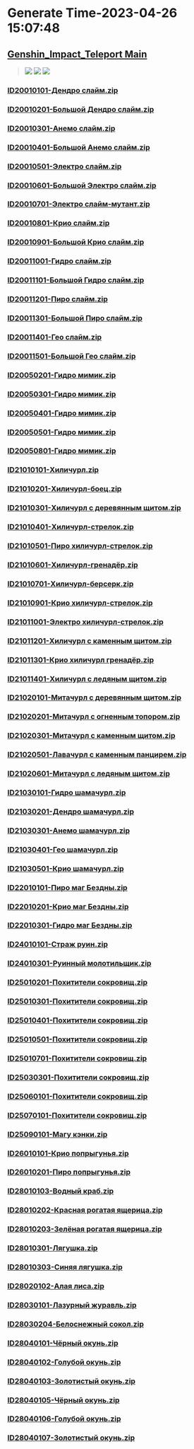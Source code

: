 # Generate Time-2023-04-26 15:07:48

## [Genshin_Impact_Teleport Main](https://github.com/Sam5440/Genshin_Impact_Teleport)

>![](https://komarev.com/ghpvc/?username=done439)
>![](https://komarev.com/ghpvc/?username=done438)
>![](https://komarev.com/ghpvc/?username=done437)

### [ID20010101-Дендро слайм.zip](https://raw.githubusercontent.com/Sam5440/Genshin_Impact_Teleport/download/AutoGeneratePoint/Points%28Raw%29%5Bcn-en-ru%5D/ru-ru/Monster_And_Animal/ID4-%D0%90%D1%80%D1%85%D0%B8%D0%BF%D0%B5%D0%BB%D0%B0%D0%B3%20%D0%97%D0%BE%D0%BB%D0%BE%D1%82%D0%BE%D0%B3%D0%BE%20%D0%AF%D0%B1%D0%BB%D0%BE%D0%BA%D0%B0%20%281.6%29/ID20010101-%D0%94%D0%B5%D0%BD%D0%B4%D1%80%D0%BE%20%D1%81%D0%BB%D0%B0%D0%B9%D0%BC.zip)

### [ID20010201-Большой Дендро слайм.zip](https://raw.githubusercontent.com/Sam5440/Genshin_Impact_Teleport/download/AutoGeneratePoint/Points%28Raw%29%5Bcn-en-ru%5D/ru-ru/Monster_And_Animal/ID4-%D0%90%D1%80%D1%85%D0%B8%D0%BF%D0%B5%D0%BB%D0%B0%D0%B3%20%D0%97%D0%BE%D0%BB%D0%BE%D1%82%D0%BE%D0%B3%D0%BE%20%D0%AF%D0%B1%D0%BB%D0%BE%D0%BA%D0%B0%20%281.6%29/ID20010201-%D0%91%D0%BE%D0%BB%D1%8C%D1%88%D0%BE%D0%B9%20%D0%94%D0%B5%D0%BD%D0%B4%D1%80%D0%BE%20%D1%81%D0%BB%D0%B0%D0%B9%D0%BC.zip)

### [ID20010301-Анемо слайм.zip](https://raw.githubusercontent.com/Sam5440/Genshin_Impact_Teleport/download/AutoGeneratePoint/Points%28Raw%29%5Bcn-en-ru%5D/ru-ru/Monster_And_Animal/ID4-%D0%90%D1%80%D1%85%D0%B8%D0%BF%D0%B5%D0%BB%D0%B0%D0%B3%20%D0%97%D0%BE%D0%BB%D0%BE%D1%82%D0%BE%D0%B3%D0%BE%20%D0%AF%D0%B1%D0%BB%D0%BE%D0%BA%D0%B0%20%281.6%29/ID20010301-%D0%90%D0%BD%D0%B5%D0%BC%D0%BE%20%D1%81%D0%BB%D0%B0%D0%B9%D0%BC.zip)

### [ID20010401-Большой Анемо слайм.zip](https://raw.githubusercontent.com/Sam5440/Genshin_Impact_Teleport/download/AutoGeneratePoint/Points%28Raw%29%5Bcn-en-ru%5D/ru-ru/Monster_And_Animal/ID4-%D0%90%D1%80%D1%85%D0%B8%D0%BF%D0%B5%D0%BB%D0%B0%D0%B3%20%D0%97%D0%BE%D0%BB%D0%BE%D1%82%D0%BE%D0%B3%D0%BE%20%D0%AF%D0%B1%D0%BB%D0%BE%D0%BA%D0%B0%20%281.6%29/ID20010401-%D0%91%D0%BE%D0%BB%D1%8C%D1%88%D0%BE%D0%B9%20%D0%90%D0%BD%D0%B5%D0%BC%D0%BE%20%D1%81%D0%BB%D0%B0%D0%B9%D0%BC.zip)

### [ID20010501-Электро слайм.zip](https://raw.githubusercontent.com/Sam5440/Genshin_Impact_Teleport/download/AutoGeneratePoint/Points%28Raw%29%5Bcn-en-ru%5D/ru-ru/Monster_And_Animal/ID4-%D0%90%D1%80%D1%85%D0%B8%D0%BF%D0%B5%D0%BB%D0%B0%D0%B3%20%D0%97%D0%BE%D0%BB%D0%BE%D1%82%D0%BE%D0%B3%D0%BE%20%D0%AF%D0%B1%D0%BB%D0%BE%D0%BA%D0%B0%20%281.6%29/ID20010501-%D0%AD%D0%BB%D0%B5%D0%BA%D1%82%D1%80%D0%BE%20%D1%81%D0%BB%D0%B0%D0%B9%D0%BC.zip)

### [ID20010601-Большой Электро слайм.zip](https://raw.githubusercontent.com/Sam5440/Genshin_Impact_Teleport/download/AutoGeneratePoint/Points%28Raw%29%5Bcn-en-ru%5D/ru-ru/Monster_And_Animal/ID4-%D0%90%D1%80%D1%85%D0%B8%D0%BF%D0%B5%D0%BB%D0%B0%D0%B3%20%D0%97%D0%BE%D0%BB%D0%BE%D1%82%D0%BE%D0%B3%D0%BE%20%D0%AF%D0%B1%D0%BB%D0%BE%D0%BA%D0%B0%20%281.6%29/ID20010601-%D0%91%D0%BE%D0%BB%D1%8C%D1%88%D0%BE%D0%B9%20%D0%AD%D0%BB%D0%B5%D0%BA%D1%82%D1%80%D0%BE%20%D1%81%D0%BB%D0%B0%D0%B9%D0%BC.zip)

### [ID20010701-Электро слайм-мутант.zip](https://raw.githubusercontent.com/Sam5440/Genshin_Impact_Teleport/download/AutoGeneratePoint/Points%28Raw%29%5Bcn-en-ru%5D/ru-ru/Monster_And_Animal/ID4-%D0%90%D1%80%D1%85%D0%B8%D0%BF%D0%B5%D0%BB%D0%B0%D0%B3%20%D0%97%D0%BE%D0%BB%D0%BE%D1%82%D0%BE%D0%B3%D0%BE%20%D0%AF%D0%B1%D0%BB%D0%BE%D0%BA%D0%B0%20%281.6%29/ID20010701-%D0%AD%D0%BB%D0%B5%D0%BA%D1%82%D1%80%D0%BE%20%D1%81%D0%BB%D0%B0%D0%B9%D0%BC-%D0%BC%D1%83%D1%82%D0%B0%D0%BD%D1%82.zip)

### [ID20010801-Крио слайм.zip](https://raw.githubusercontent.com/Sam5440/Genshin_Impact_Teleport/download/AutoGeneratePoint/Points%28Raw%29%5Bcn-en-ru%5D/ru-ru/Monster_And_Animal/ID4-%D0%90%D1%80%D1%85%D0%B8%D0%BF%D0%B5%D0%BB%D0%B0%D0%B3%20%D0%97%D0%BE%D0%BB%D0%BE%D1%82%D0%BE%D0%B3%D0%BE%20%D0%AF%D0%B1%D0%BB%D0%BE%D0%BA%D0%B0%20%281.6%29/ID20010801-%D0%9A%D1%80%D0%B8%D0%BE%20%D1%81%D0%BB%D0%B0%D0%B9%D0%BC.zip)

### [ID20010901-Большой Крио слайм.zip](https://raw.githubusercontent.com/Sam5440/Genshin_Impact_Teleport/download/AutoGeneratePoint/Points%28Raw%29%5Bcn-en-ru%5D/ru-ru/Monster_And_Animal/ID4-%D0%90%D1%80%D1%85%D0%B8%D0%BF%D0%B5%D0%BB%D0%B0%D0%B3%20%D0%97%D0%BE%D0%BB%D0%BE%D1%82%D0%BE%D0%B3%D0%BE%20%D0%AF%D0%B1%D0%BB%D0%BE%D0%BA%D0%B0%20%281.6%29/ID20010901-%D0%91%D0%BE%D0%BB%D1%8C%D1%88%D0%BE%D0%B9%20%D0%9A%D1%80%D0%B8%D0%BE%20%D1%81%D0%BB%D0%B0%D0%B9%D0%BC.zip)

### [ID20011001-Гидро слайм.zip](https://raw.githubusercontent.com/Sam5440/Genshin_Impact_Teleport/download/AutoGeneratePoint/Points%28Raw%29%5Bcn-en-ru%5D/ru-ru/Monster_And_Animal/ID4-%D0%90%D1%80%D1%85%D0%B8%D0%BF%D0%B5%D0%BB%D0%B0%D0%B3%20%D0%97%D0%BE%D0%BB%D0%BE%D1%82%D0%BE%D0%B3%D0%BE%20%D0%AF%D0%B1%D0%BB%D0%BE%D0%BA%D0%B0%20%281.6%29/ID20011001-%D0%93%D0%B8%D0%B4%D1%80%D0%BE%20%D1%81%D0%BB%D0%B0%D0%B9%D0%BC.zip)

### [ID20011101-Большой Гидро слайм.zip](https://raw.githubusercontent.com/Sam5440/Genshin_Impact_Teleport/download/AutoGeneratePoint/Points%28Raw%29%5Bcn-en-ru%5D/ru-ru/Monster_And_Animal/ID4-%D0%90%D1%80%D1%85%D0%B8%D0%BF%D0%B5%D0%BB%D0%B0%D0%B3%20%D0%97%D0%BE%D0%BB%D0%BE%D1%82%D0%BE%D0%B3%D0%BE%20%D0%AF%D0%B1%D0%BB%D0%BE%D0%BA%D0%B0%20%281.6%29/ID20011101-%D0%91%D0%BE%D0%BB%D1%8C%D1%88%D0%BE%D0%B9%20%D0%93%D0%B8%D0%B4%D1%80%D0%BE%20%D1%81%D0%BB%D0%B0%D0%B9%D0%BC.zip)

### [ID20011201-Пиро слайм.zip](https://raw.githubusercontent.com/Sam5440/Genshin_Impact_Teleport/download/AutoGeneratePoint/Points%28Raw%29%5Bcn-en-ru%5D/ru-ru/Monster_And_Animal/ID4-%D0%90%D1%80%D1%85%D0%B8%D0%BF%D0%B5%D0%BB%D0%B0%D0%B3%20%D0%97%D0%BE%D0%BB%D0%BE%D1%82%D0%BE%D0%B3%D0%BE%20%D0%AF%D0%B1%D0%BB%D0%BE%D0%BA%D0%B0%20%281.6%29/ID20011201-%D0%9F%D0%B8%D1%80%D0%BE%20%D1%81%D0%BB%D0%B0%D0%B9%D0%BC.zip)

### [ID20011301-Большой Пиро слайм.zip](https://raw.githubusercontent.com/Sam5440/Genshin_Impact_Teleport/download/AutoGeneratePoint/Points%28Raw%29%5Bcn-en-ru%5D/ru-ru/Monster_And_Animal/ID4-%D0%90%D1%80%D1%85%D0%B8%D0%BF%D0%B5%D0%BB%D0%B0%D0%B3%20%D0%97%D0%BE%D0%BB%D0%BE%D1%82%D0%BE%D0%B3%D0%BE%20%D0%AF%D0%B1%D0%BB%D0%BE%D0%BA%D0%B0%20%281.6%29/ID20011301-%D0%91%D0%BE%D0%BB%D1%8C%D1%88%D0%BE%D0%B9%20%D0%9F%D0%B8%D1%80%D0%BE%20%D1%81%D0%BB%D0%B0%D0%B9%D0%BC.zip)

### [ID20011401-Гео слайм.zip](https://raw.githubusercontent.com/Sam5440/Genshin_Impact_Teleport/download/AutoGeneratePoint/Points%28Raw%29%5Bcn-en-ru%5D/ru-ru/Monster_And_Animal/ID4-%D0%90%D1%80%D1%85%D0%B8%D0%BF%D0%B5%D0%BB%D0%B0%D0%B3%20%D0%97%D0%BE%D0%BB%D0%BE%D1%82%D0%BE%D0%B3%D0%BE%20%D0%AF%D0%B1%D0%BB%D0%BE%D0%BA%D0%B0%20%281.6%29/ID20011401-%D0%93%D0%B5%D0%BE%20%D1%81%D0%BB%D0%B0%D0%B9%D0%BC.zip)

### [ID20011501-Большой Гео слайм.zip](https://raw.githubusercontent.com/Sam5440/Genshin_Impact_Teleport/download/AutoGeneratePoint/Points%28Raw%29%5Bcn-en-ru%5D/ru-ru/Monster_And_Animal/ID4-%D0%90%D1%80%D1%85%D0%B8%D0%BF%D0%B5%D0%BB%D0%B0%D0%B3%20%D0%97%D0%BE%D0%BB%D0%BE%D1%82%D0%BE%D0%B3%D0%BE%20%D0%AF%D0%B1%D0%BB%D0%BE%D0%BA%D0%B0%20%281.6%29/ID20011501-%D0%91%D0%BE%D0%BB%D1%8C%D1%88%D0%BE%D0%B9%20%D0%93%D0%B5%D0%BE%20%D1%81%D0%BB%D0%B0%D0%B9%D0%BC.zip)

### [ID20050201-Гидро мимик.zip](https://raw.githubusercontent.com/Sam5440/Genshin_Impact_Teleport/download/AutoGeneratePoint/Points%28Raw%29%5Bcn-en-ru%5D/ru-ru/Monster_And_Animal/ID4-%D0%90%D1%80%D1%85%D0%B8%D0%BF%D0%B5%D0%BB%D0%B0%D0%B3%20%D0%97%D0%BE%D0%BB%D0%BE%D1%82%D0%BE%D0%B3%D0%BE%20%D0%AF%D0%B1%D0%BB%D0%BE%D0%BA%D0%B0%20%281.6%29/ID20050201-%D0%93%D0%B8%D0%B4%D1%80%D0%BE%20%D0%BC%D0%B8%D0%BC%D0%B8%D0%BA.zip)

### [ID20050301-Гидро мимик.zip](https://raw.githubusercontent.com/Sam5440/Genshin_Impact_Teleport/download/AutoGeneratePoint/Points%28Raw%29%5Bcn-en-ru%5D/ru-ru/Monster_And_Animal/ID4-%D0%90%D1%80%D1%85%D0%B8%D0%BF%D0%B5%D0%BB%D0%B0%D0%B3%20%D0%97%D0%BE%D0%BB%D0%BE%D1%82%D0%BE%D0%B3%D0%BE%20%D0%AF%D0%B1%D0%BB%D0%BE%D0%BA%D0%B0%20%281.6%29/ID20050301-%D0%93%D0%B8%D0%B4%D1%80%D0%BE%20%D0%BC%D0%B8%D0%BC%D0%B8%D0%BA.zip)

### [ID20050401-Гидро мимик.zip](https://raw.githubusercontent.com/Sam5440/Genshin_Impact_Teleport/download/AutoGeneratePoint/Points%28Raw%29%5Bcn-en-ru%5D/ru-ru/Monster_And_Animal/ID4-%D0%90%D1%80%D1%85%D0%B8%D0%BF%D0%B5%D0%BB%D0%B0%D0%B3%20%D0%97%D0%BE%D0%BB%D0%BE%D1%82%D0%BE%D0%B3%D0%BE%20%D0%AF%D0%B1%D0%BB%D0%BE%D0%BA%D0%B0%20%281.6%29/ID20050401-%D0%93%D0%B8%D0%B4%D1%80%D0%BE%20%D0%BC%D0%B8%D0%BC%D0%B8%D0%BA.zip)

### [ID20050501-Гидро мимик.zip](https://raw.githubusercontent.com/Sam5440/Genshin_Impact_Teleport/download/AutoGeneratePoint/Points%28Raw%29%5Bcn-en-ru%5D/ru-ru/Monster_And_Animal/ID4-%D0%90%D1%80%D1%85%D0%B8%D0%BF%D0%B5%D0%BB%D0%B0%D0%B3%20%D0%97%D0%BE%D0%BB%D0%BE%D1%82%D0%BE%D0%B3%D0%BE%20%D0%AF%D0%B1%D0%BB%D0%BE%D0%BA%D0%B0%20%281.6%29/ID20050501-%D0%93%D0%B8%D0%B4%D1%80%D0%BE%20%D0%BC%D0%B8%D0%BC%D0%B8%D0%BA.zip)

### [ID20050801-Гидро мимик.zip](https://raw.githubusercontent.com/Sam5440/Genshin_Impact_Teleport/download/AutoGeneratePoint/Points%28Raw%29%5Bcn-en-ru%5D/ru-ru/Monster_And_Animal/ID4-%D0%90%D1%80%D1%85%D0%B8%D0%BF%D0%B5%D0%BB%D0%B0%D0%B3%20%D0%97%D0%BE%D0%BB%D0%BE%D1%82%D0%BE%D0%B3%D0%BE%20%D0%AF%D0%B1%D0%BB%D0%BE%D0%BA%D0%B0%20%281.6%29/ID20050801-%D0%93%D0%B8%D0%B4%D1%80%D0%BE%20%D0%BC%D0%B8%D0%BC%D0%B8%D0%BA.zip)

### [ID21010101-Хиличурл.zip](https://raw.githubusercontent.com/Sam5440/Genshin_Impact_Teleport/download/AutoGeneratePoint/Points%28Raw%29%5Bcn-en-ru%5D/ru-ru/Monster_And_Animal/ID4-%D0%90%D1%80%D1%85%D0%B8%D0%BF%D0%B5%D0%BB%D0%B0%D0%B3%20%D0%97%D0%BE%D0%BB%D0%BE%D1%82%D0%BE%D0%B3%D0%BE%20%D0%AF%D0%B1%D0%BB%D0%BE%D0%BA%D0%B0%20%281.6%29/ID21010101-%D0%A5%D0%B8%D0%BB%D0%B8%D1%87%D1%83%D1%80%D0%BB.zip)

### [ID21010201-Хиличурл-боец.zip](https://raw.githubusercontent.com/Sam5440/Genshin_Impact_Teleport/download/AutoGeneratePoint/Points%28Raw%29%5Bcn-en-ru%5D/ru-ru/Monster_And_Animal/ID4-%D0%90%D1%80%D1%85%D0%B8%D0%BF%D0%B5%D0%BB%D0%B0%D0%B3%20%D0%97%D0%BE%D0%BB%D0%BE%D1%82%D0%BE%D0%B3%D0%BE%20%D0%AF%D0%B1%D0%BB%D0%BE%D0%BA%D0%B0%20%281.6%29/ID21010201-%D0%A5%D0%B8%D0%BB%D0%B8%D1%87%D1%83%D1%80%D0%BB-%D0%B1%D0%BE%D0%B5%D1%86.zip)

### [ID21010301-Хиличурл с деревянным щитом.zip](https://raw.githubusercontent.com/Sam5440/Genshin_Impact_Teleport/download/AutoGeneratePoint/Points%28Raw%29%5Bcn-en-ru%5D/ru-ru/Monster_And_Animal/ID4-%D0%90%D1%80%D1%85%D0%B8%D0%BF%D0%B5%D0%BB%D0%B0%D0%B3%20%D0%97%D0%BE%D0%BB%D0%BE%D1%82%D0%BE%D0%B3%D0%BE%20%D0%AF%D0%B1%D0%BB%D0%BE%D0%BA%D0%B0%20%281.6%29/ID21010301-%D0%A5%D0%B8%D0%BB%D0%B8%D1%87%D1%83%D1%80%D0%BB%20%D1%81%20%D0%B4%D0%B5%D1%80%D0%B5%D0%B2%D1%8F%D0%BD%D0%BD%D1%8B%D0%BC%20%D1%89%D0%B8%D1%82%D0%BE%D0%BC.zip)

### [ID21010401-Хиличурл-стрелок.zip](https://raw.githubusercontent.com/Sam5440/Genshin_Impact_Teleport/download/AutoGeneratePoint/Points%28Raw%29%5Bcn-en-ru%5D/ru-ru/Monster_And_Animal/ID4-%D0%90%D1%80%D1%85%D0%B8%D0%BF%D0%B5%D0%BB%D0%B0%D0%B3%20%D0%97%D0%BE%D0%BB%D0%BE%D1%82%D0%BE%D0%B3%D0%BE%20%D0%AF%D0%B1%D0%BB%D0%BE%D0%BA%D0%B0%20%281.6%29/ID21010401-%D0%A5%D0%B8%D0%BB%D0%B8%D1%87%D1%83%D1%80%D0%BB-%D1%81%D1%82%D1%80%D0%B5%D0%BB%D0%BE%D0%BA.zip)

### [ID21010501-Пиро хиличурл-стрелок.zip](https://raw.githubusercontent.com/Sam5440/Genshin_Impact_Teleport/download/AutoGeneratePoint/Points%28Raw%29%5Bcn-en-ru%5D/ru-ru/Monster_And_Animal/ID4-%D0%90%D1%80%D1%85%D0%B8%D0%BF%D0%B5%D0%BB%D0%B0%D0%B3%20%D0%97%D0%BE%D0%BB%D0%BE%D1%82%D0%BE%D0%B3%D0%BE%20%D0%AF%D0%B1%D0%BB%D0%BE%D0%BA%D0%B0%20%281.6%29/ID21010501-%D0%9F%D0%B8%D1%80%D0%BE%20%D1%85%D0%B8%D0%BB%D0%B8%D1%87%D1%83%D1%80%D0%BB-%D1%81%D1%82%D1%80%D0%B5%D0%BB%D0%BE%D0%BA.zip)

### [ID21010601-Хиличурл-гренадёр.zip](https://raw.githubusercontent.com/Sam5440/Genshin_Impact_Teleport/download/AutoGeneratePoint/Points%28Raw%29%5Bcn-en-ru%5D/ru-ru/Monster_And_Animal/ID4-%D0%90%D1%80%D1%85%D0%B8%D0%BF%D0%B5%D0%BB%D0%B0%D0%B3%20%D0%97%D0%BE%D0%BB%D0%BE%D1%82%D0%BE%D0%B3%D0%BE%20%D0%AF%D0%B1%D0%BB%D0%BE%D0%BA%D0%B0%20%281.6%29/ID21010601-%D0%A5%D0%B8%D0%BB%D0%B8%D1%87%D1%83%D1%80%D0%BB-%D0%B3%D1%80%D0%B5%D0%BD%D0%B0%D0%B4%D1%91%D1%80.zip)

### [ID21010701-Хиличурл-берсерк.zip](https://raw.githubusercontent.com/Sam5440/Genshin_Impact_Teleport/download/AutoGeneratePoint/Points%28Raw%29%5Bcn-en-ru%5D/ru-ru/Monster_And_Animal/ID4-%D0%90%D1%80%D1%85%D0%B8%D0%BF%D0%B5%D0%BB%D0%B0%D0%B3%20%D0%97%D0%BE%D0%BB%D0%BE%D1%82%D0%BE%D0%B3%D0%BE%20%D0%AF%D0%B1%D0%BB%D0%BE%D0%BA%D0%B0%20%281.6%29/ID21010701-%D0%A5%D0%B8%D0%BB%D0%B8%D1%87%D1%83%D1%80%D0%BB-%D0%B1%D0%B5%D1%80%D1%81%D0%B5%D1%80%D0%BA.zip)

### [ID21010901-Крио хиличурл-стрелок.zip](https://raw.githubusercontent.com/Sam5440/Genshin_Impact_Teleport/download/AutoGeneratePoint/Points%28Raw%29%5Bcn-en-ru%5D/ru-ru/Monster_And_Animal/ID4-%D0%90%D1%80%D1%85%D0%B8%D0%BF%D0%B5%D0%BB%D0%B0%D0%B3%20%D0%97%D0%BE%D0%BB%D0%BE%D1%82%D0%BE%D0%B3%D0%BE%20%D0%AF%D0%B1%D0%BB%D0%BE%D0%BA%D0%B0%20%281.6%29/ID21010901-%D0%9A%D1%80%D0%B8%D0%BE%20%D1%85%D0%B8%D0%BB%D0%B8%D1%87%D1%83%D1%80%D0%BB-%D1%81%D1%82%D1%80%D0%B5%D0%BB%D0%BE%D0%BA.zip)

### [ID21011001-Электро хиличурл-стрелок.zip](https://raw.githubusercontent.com/Sam5440/Genshin_Impact_Teleport/download/AutoGeneratePoint/Points%28Raw%29%5Bcn-en-ru%5D/ru-ru/Monster_And_Animal/ID4-%D0%90%D1%80%D1%85%D0%B8%D0%BF%D0%B5%D0%BB%D0%B0%D0%B3%20%D0%97%D0%BE%D0%BB%D0%BE%D1%82%D0%BE%D0%B3%D0%BE%20%D0%AF%D0%B1%D0%BB%D0%BE%D0%BA%D0%B0%20%281.6%29/ID21011001-%D0%AD%D0%BB%D0%B5%D0%BA%D1%82%D1%80%D0%BE%20%D1%85%D0%B8%D0%BB%D0%B8%D1%87%D1%83%D1%80%D0%BB-%D1%81%D1%82%D1%80%D0%B5%D0%BB%D0%BE%D0%BA.zip)

### [ID21011201-Хиличурл с каменным щитом.zip](https://raw.githubusercontent.com/Sam5440/Genshin_Impact_Teleport/download/AutoGeneratePoint/Points%28Raw%29%5Bcn-en-ru%5D/ru-ru/Monster_And_Animal/ID4-%D0%90%D1%80%D1%85%D0%B8%D0%BF%D0%B5%D0%BB%D0%B0%D0%B3%20%D0%97%D0%BE%D0%BB%D0%BE%D1%82%D0%BE%D0%B3%D0%BE%20%D0%AF%D0%B1%D0%BB%D0%BE%D0%BA%D0%B0%20%281.6%29/ID21011201-%D0%A5%D0%B8%D0%BB%D0%B8%D1%87%D1%83%D1%80%D0%BB%20%D1%81%20%D0%BA%D0%B0%D0%BC%D0%B5%D0%BD%D0%BD%D1%8B%D0%BC%20%D1%89%D0%B8%D1%82%D0%BE%D0%BC.zip)

### [ID21011301-Крио хиличурл гренадёр.zip](https://raw.githubusercontent.com/Sam5440/Genshin_Impact_Teleport/download/AutoGeneratePoint/Points%28Raw%29%5Bcn-en-ru%5D/ru-ru/Monster_And_Animal/ID4-%D0%90%D1%80%D1%85%D0%B8%D0%BF%D0%B5%D0%BB%D0%B0%D0%B3%20%D0%97%D0%BE%D0%BB%D0%BE%D1%82%D0%BE%D0%B3%D0%BE%20%D0%AF%D0%B1%D0%BB%D0%BE%D0%BA%D0%B0%20%281.6%29/ID21011301-%D0%9A%D1%80%D0%B8%D0%BE%20%D1%85%D0%B8%D0%BB%D0%B8%D1%87%D1%83%D1%80%D0%BB%20%D0%B3%D1%80%D0%B5%D0%BD%D0%B0%D0%B4%D1%91%D1%80.zip)

### [ID21011401-Хиличурл с ледяным щитом.zip](https://raw.githubusercontent.com/Sam5440/Genshin_Impact_Teleport/download/AutoGeneratePoint/Points%28Raw%29%5Bcn-en-ru%5D/ru-ru/Monster_And_Animal/ID4-%D0%90%D1%80%D1%85%D0%B8%D0%BF%D0%B5%D0%BB%D0%B0%D0%B3%20%D0%97%D0%BE%D0%BB%D0%BE%D1%82%D0%BE%D0%B3%D0%BE%20%D0%AF%D0%B1%D0%BB%D0%BE%D0%BA%D0%B0%20%281.6%29/ID21011401-%D0%A5%D0%B8%D0%BB%D0%B8%D1%87%D1%83%D1%80%D0%BB%20%D1%81%20%D0%BB%D0%B5%D0%B4%D1%8F%D0%BD%D1%8B%D0%BC%20%D1%89%D0%B8%D1%82%D0%BE%D0%BC.zip)

### [ID21020101-Митачурл с деревянным щитом.zip](https://raw.githubusercontent.com/Sam5440/Genshin_Impact_Teleport/download/AutoGeneratePoint/Points%28Raw%29%5Bcn-en-ru%5D/ru-ru/Monster_And_Animal/ID4-%D0%90%D1%80%D1%85%D0%B8%D0%BF%D0%B5%D0%BB%D0%B0%D0%B3%20%D0%97%D0%BE%D0%BB%D0%BE%D1%82%D0%BE%D0%B3%D0%BE%20%D0%AF%D0%B1%D0%BB%D0%BE%D0%BA%D0%B0%20%281.6%29/ID21020101-%D0%9C%D0%B8%D1%82%D0%B0%D1%87%D1%83%D1%80%D0%BB%20%D1%81%20%D0%B4%D0%B5%D1%80%D0%B5%D0%B2%D1%8F%D0%BD%D0%BD%D1%8B%D0%BC%20%D1%89%D0%B8%D1%82%D0%BE%D0%BC.zip)

### [ID21020201-Митачурл с огненным топором.zip](https://raw.githubusercontent.com/Sam5440/Genshin_Impact_Teleport/download/AutoGeneratePoint/Points%28Raw%29%5Bcn-en-ru%5D/ru-ru/Monster_And_Animal/ID4-%D0%90%D1%80%D1%85%D0%B8%D0%BF%D0%B5%D0%BB%D0%B0%D0%B3%20%D0%97%D0%BE%D0%BB%D0%BE%D1%82%D0%BE%D0%B3%D0%BE%20%D0%AF%D0%B1%D0%BB%D0%BE%D0%BA%D0%B0%20%281.6%29/ID21020201-%D0%9C%D0%B8%D1%82%D0%B0%D1%87%D1%83%D1%80%D0%BB%20%D1%81%20%D0%BE%D0%B3%D0%BD%D0%B5%D0%BD%D0%BD%D1%8B%D0%BC%20%D1%82%D0%BE%D0%BF%D0%BE%D1%80%D0%BE%D0%BC.zip)

### [ID21020301-Митачурл с каменным щитом.zip](https://raw.githubusercontent.com/Sam5440/Genshin_Impact_Teleport/download/AutoGeneratePoint/Points%28Raw%29%5Bcn-en-ru%5D/ru-ru/Monster_And_Animal/ID4-%D0%90%D1%80%D1%85%D0%B8%D0%BF%D0%B5%D0%BB%D0%B0%D0%B3%20%D0%97%D0%BE%D0%BB%D0%BE%D1%82%D0%BE%D0%B3%D0%BE%20%D0%AF%D0%B1%D0%BB%D0%BE%D0%BA%D0%B0%20%281.6%29/ID21020301-%D0%9C%D0%B8%D1%82%D0%B0%D1%87%D1%83%D1%80%D0%BB%20%D1%81%20%D0%BA%D0%B0%D0%BC%D0%B5%D0%BD%D0%BD%D1%8B%D0%BC%20%D1%89%D0%B8%D1%82%D0%BE%D0%BC.zip)

### [ID21020501-Лавачурл с каменным панцирем.zip](https://raw.githubusercontent.com/Sam5440/Genshin_Impact_Teleport/download/AutoGeneratePoint/Points%28Raw%29%5Bcn-en-ru%5D/ru-ru/Monster_And_Animal/ID4-%D0%90%D1%80%D1%85%D0%B8%D0%BF%D0%B5%D0%BB%D0%B0%D0%B3%20%D0%97%D0%BE%D0%BB%D0%BE%D1%82%D0%BE%D0%B3%D0%BE%20%D0%AF%D0%B1%D0%BB%D0%BE%D0%BA%D0%B0%20%281.6%29/ID21020501-%D0%9B%D0%B0%D0%B2%D0%B0%D1%87%D1%83%D1%80%D0%BB%20%D1%81%20%D0%BA%D0%B0%D0%BC%D0%B5%D0%BD%D0%BD%D1%8B%D0%BC%20%D0%BF%D0%B0%D0%BD%D1%86%D0%B8%D1%80%D0%B5%D0%BC.zip)

### [ID21020601-Митачурл с ледяным щитом.zip](https://raw.githubusercontent.com/Sam5440/Genshin_Impact_Teleport/download/AutoGeneratePoint/Points%28Raw%29%5Bcn-en-ru%5D/ru-ru/Monster_And_Animal/ID4-%D0%90%D1%80%D1%85%D0%B8%D0%BF%D0%B5%D0%BB%D0%B0%D0%B3%20%D0%97%D0%BE%D0%BB%D0%BE%D1%82%D0%BE%D0%B3%D0%BE%20%D0%AF%D0%B1%D0%BB%D0%BE%D0%BA%D0%B0%20%281.6%29/ID21020601-%D0%9C%D0%B8%D1%82%D0%B0%D1%87%D1%83%D1%80%D0%BB%20%D1%81%20%D0%BB%D0%B5%D0%B4%D1%8F%D0%BD%D1%8B%D0%BC%20%D1%89%D0%B8%D1%82%D0%BE%D0%BC.zip)

### [ID21030101-Гидро шамачурл.zip](https://raw.githubusercontent.com/Sam5440/Genshin_Impact_Teleport/download/AutoGeneratePoint/Points%28Raw%29%5Bcn-en-ru%5D/ru-ru/Monster_And_Animal/ID4-%D0%90%D1%80%D1%85%D0%B8%D0%BF%D0%B5%D0%BB%D0%B0%D0%B3%20%D0%97%D0%BE%D0%BB%D0%BE%D1%82%D0%BE%D0%B3%D0%BE%20%D0%AF%D0%B1%D0%BB%D0%BE%D0%BA%D0%B0%20%281.6%29/ID21030101-%D0%93%D0%B8%D0%B4%D1%80%D0%BE%20%D1%88%D0%B0%D0%BC%D0%B0%D1%87%D1%83%D1%80%D0%BB.zip)

### [ID21030201-Дендро шамачурл.zip](https://raw.githubusercontent.com/Sam5440/Genshin_Impact_Teleport/download/AutoGeneratePoint/Points%28Raw%29%5Bcn-en-ru%5D/ru-ru/Monster_And_Animal/ID4-%D0%90%D1%80%D1%85%D0%B8%D0%BF%D0%B5%D0%BB%D0%B0%D0%B3%20%D0%97%D0%BE%D0%BB%D0%BE%D1%82%D0%BE%D0%B3%D0%BE%20%D0%AF%D0%B1%D0%BB%D0%BE%D0%BA%D0%B0%20%281.6%29/ID21030201-%D0%94%D0%B5%D0%BD%D0%B4%D1%80%D0%BE%20%D1%88%D0%B0%D0%BC%D0%B0%D1%87%D1%83%D1%80%D0%BB.zip)

### [ID21030301-Анемо шамачурл.zip](https://raw.githubusercontent.com/Sam5440/Genshin_Impact_Teleport/download/AutoGeneratePoint/Points%28Raw%29%5Bcn-en-ru%5D/ru-ru/Monster_And_Animal/ID4-%D0%90%D1%80%D1%85%D0%B8%D0%BF%D0%B5%D0%BB%D0%B0%D0%B3%20%D0%97%D0%BE%D0%BB%D0%BE%D1%82%D0%BE%D0%B3%D0%BE%20%D0%AF%D0%B1%D0%BB%D0%BE%D0%BA%D0%B0%20%281.6%29/ID21030301-%D0%90%D0%BD%D0%B5%D0%BC%D0%BE%20%D1%88%D0%B0%D0%BC%D0%B0%D1%87%D1%83%D1%80%D0%BB.zip)

### [ID21030401-Гео шамачурл.zip](https://raw.githubusercontent.com/Sam5440/Genshin_Impact_Teleport/download/AutoGeneratePoint/Points%28Raw%29%5Bcn-en-ru%5D/ru-ru/Monster_And_Animal/ID4-%D0%90%D1%80%D1%85%D0%B8%D0%BF%D0%B5%D0%BB%D0%B0%D0%B3%20%D0%97%D0%BE%D0%BB%D0%BE%D1%82%D0%BE%D0%B3%D0%BE%20%D0%AF%D0%B1%D0%BB%D0%BE%D0%BA%D0%B0%20%281.6%29/ID21030401-%D0%93%D0%B5%D0%BE%20%D1%88%D0%B0%D0%BC%D0%B0%D1%87%D1%83%D1%80%D0%BB.zip)

### [ID21030501-Крио шамачурл.zip](https://raw.githubusercontent.com/Sam5440/Genshin_Impact_Teleport/download/AutoGeneratePoint/Points%28Raw%29%5Bcn-en-ru%5D/ru-ru/Monster_And_Animal/ID4-%D0%90%D1%80%D1%85%D0%B8%D0%BF%D0%B5%D0%BB%D0%B0%D0%B3%20%D0%97%D0%BE%D0%BB%D0%BE%D1%82%D0%BE%D0%B3%D0%BE%20%D0%AF%D0%B1%D0%BB%D0%BE%D0%BA%D0%B0%20%281.6%29/ID21030501-%D0%9A%D1%80%D0%B8%D0%BE%20%D1%88%D0%B0%D0%BC%D0%B0%D1%87%D1%83%D1%80%D0%BB.zip)

### [ID22010101-Пиро маг Бездны.zip](https://raw.githubusercontent.com/Sam5440/Genshin_Impact_Teleport/download/AutoGeneratePoint/Points%28Raw%29%5Bcn-en-ru%5D/ru-ru/Monster_And_Animal/ID4-%D0%90%D1%80%D1%85%D0%B8%D0%BF%D0%B5%D0%BB%D0%B0%D0%B3%20%D0%97%D0%BE%D0%BB%D0%BE%D1%82%D0%BE%D0%B3%D0%BE%20%D0%AF%D0%B1%D0%BB%D0%BE%D0%BA%D0%B0%20%281.6%29/ID22010101-%D0%9F%D0%B8%D1%80%D0%BE%20%D0%BC%D0%B0%D0%B3%20%D0%91%D0%B5%D0%B7%D0%B4%D0%BD%D1%8B.zip)

### [ID22010201-Крио маг Бездны.zip](https://raw.githubusercontent.com/Sam5440/Genshin_Impact_Teleport/download/AutoGeneratePoint/Points%28Raw%29%5Bcn-en-ru%5D/ru-ru/Monster_And_Animal/ID4-%D0%90%D1%80%D1%85%D0%B8%D0%BF%D0%B5%D0%BB%D0%B0%D0%B3%20%D0%97%D0%BE%D0%BB%D0%BE%D1%82%D0%BE%D0%B3%D0%BE%20%D0%AF%D0%B1%D0%BB%D0%BE%D0%BA%D0%B0%20%281.6%29/ID22010201-%D0%9A%D1%80%D0%B8%D0%BE%20%D0%BC%D0%B0%D0%B3%20%D0%91%D0%B5%D0%B7%D0%B4%D0%BD%D1%8B.zip)

### [ID22010301-Гидро маг Бездны.zip](https://raw.githubusercontent.com/Sam5440/Genshin_Impact_Teleport/download/AutoGeneratePoint/Points%28Raw%29%5Bcn-en-ru%5D/ru-ru/Monster_And_Animal/ID4-%D0%90%D1%80%D1%85%D0%B8%D0%BF%D0%B5%D0%BB%D0%B0%D0%B3%20%D0%97%D0%BE%D0%BB%D0%BE%D1%82%D0%BE%D0%B3%D0%BE%20%D0%AF%D0%B1%D0%BB%D0%BE%D0%BA%D0%B0%20%281.6%29/ID22010301-%D0%93%D0%B8%D0%B4%D1%80%D0%BE%20%D0%BC%D0%B0%D0%B3%20%D0%91%D0%B5%D0%B7%D0%B4%D0%BD%D1%8B.zip)

### [ID24010101-Страж руин.zip](https://raw.githubusercontent.com/Sam5440/Genshin_Impact_Teleport/download/AutoGeneratePoint/Points%28Raw%29%5Bcn-en-ru%5D/ru-ru/Monster_And_Animal/ID4-%D0%90%D1%80%D1%85%D0%B8%D0%BF%D0%B5%D0%BB%D0%B0%D0%B3%20%D0%97%D0%BE%D0%BB%D0%BE%D1%82%D0%BE%D0%B3%D0%BE%20%D0%AF%D0%B1%D0%BB%D0%BE%D0%BA%D0%B0%20%281.6%29/ID24010101-%D0%A1%D1%82%D1%80%D0%B0%D0%B6%20%D1%80%D1%83%D0%B8%D0%BD.zip)

### [ID24010301-Руинный молотильщик.zip](https://raw.githubusercontent.com/Sam5440/Genshin_Impact_Teleport/download/AutoGeneratePoint/Points%28Raw%29%5Bcn-en-ru%5D/ru-ru/Monster_And_Animal/ID4-%D0%90%D1%80%D1%85%D0%B8%D0%BF%D0%B5%D0%BB%D0%B0%D0%B3%20%D0%97%D0%BE%D0%BB%D0%BE%D1%82%D0%BE%D0%B3%D0%BE%20%D0%AF%D0%B1%D0%BB%D0%BE%D0%BA%D0%B0%20%281.6%29/ID24010301-%D0%A0%D1%83%D0%B8%D0%BD%D0%BD%D1%8B%D0%B9%20%D0%BC%D0%BE%D0%BB%D0%BE%D1%82%D0%B8%D0%BB%D1%8C%D1%89%D0%B8%D0%BA.zip)

### [ID25010201-Похитители сокровищ.zip](https://raw.githubusercontent.com/Sam5440/Genshin_Impact_Teleport/download/AutoGeneratePoint/Points%28Raw%29%5Bcn-en-ru%5D/ru-ru/Monster_And_Animal/ID4-%D0%90%D1%80%D1%85%D0%B8%D0%BF%D0%B5%D0%BB%D0%B0%D0%B3%20%D0%97%D0%BE%D0%BB%D0%BE%D1%82%D0%BE%D0%B3%D0%BE%20%D0%AF%D0%B1%D0%BB%D0%BE%D0%BA%D0%B0%20%281.6%29/ID25010201-%D0%9F%D0%BE%D1%85%D0%B8%D1%82%D0%B8%D1%82%D0%B5%D0%BB%D0%B8%20%D1%81%D0%BE%D0%BA%D1%80%D0%BE%D0%B2%D0%B8%D1%89.zip)

### [ID25010301-Похитители сокровищ.zip](https://raw.githubusercontent.com/Sam5440/Genshin_Impact_Teleport/download/AutoGeneratePoint/Points%28Raw%29%5Bcn-en-ru%5D/ru-ru/Monster_And_Animal/ID4-%D0%90%D1%80%D1%85%D0%B8%D0%BF%D0%B5%D0%BB%D0%B0%D0%B3%20%D0%97%D0%BE%D0%BB%D0%BE%D1%82%D0%BE%D0%B3%D0%BE%20%D0%AF%D0%B1%D0%BB%D0%BE%D0%BA%D0%B0%20%281.6%29/ID25010301-%D0%9F%D0%BE%D1%85%D0%B8%D1%82%D0%B8%D1%82%D0%B5%D0%BB%D0%B8%20%D1%81%D0%BE%D0%BA%D1%80%D0%BE%D0%B2%D0%B8%D1%89.zip)

### [ID25010401-Похитители сокровищ.zip](https://raw.githubusercontent.com/Sam5440/Genshin_Impact_Teleport/download/AutoGeneratePoint/Points%28Raw%29%5Bcn-en-ru%5D/ru-ru/Monster_And_Animal/ID4-%D0%90%D1%80%D1%85%D0%B8%D0%BF%D0%B5%D0%BB%D0%B0%D0%B3%20%D0%97%D0%BE%D0%BB%D0%BE%D1%82%D0%BE%D0%B3%D0%BE%20%D0%AF%D0%B1%D0%BB%D0%BE%D0%BA%D0%B0%20%281.6%29/ID25010401-%D0%9F%D0%BE%D1%85%D0%B8%D1%82%D0%B8%D1%82%D0%B5%D0%BB%D0%B8%20%D1%81%D0%BE%D0%BA%D1%80%D0%BE%D0%B2%D0%B8%D1%89.zip)

### [ID25010501-Похитители сокровищ.zip](https://raw.githubusercontent.com/Sam5440/Genshin_Impact_Teleport/download/AutoGeneratePoint/Points%28Raw%29%5Bcn-en-ru%5D/ru-ru/Monster_And_Animal/ID4-%D0%90%D1%80%D1%85%D0%B8%D0%BF%D0%B5%D0%BB%D0%B0%D0%B3%20%D0%97%D0%BE%D0%BB%D0%BE%D1%82%D0%BE%D0%B3%D0%BE%20%D0%AF%D0%B1%D0%BB%D0%BE%D0%BA%D0%B0%20%281.6%29/ID25010501-%D0%9F%D0%BE%D1%85%D0%B8%D1%82%D0%B8%D1%82%D0%B5%D0%BB%D0%B8%20%D1%81%D0%BE%D0%BA%D1%80%D0%BE%D0%B2%D0%B8%D1%89.zip)

### [ID25010701-Похитители сокровищ.zip](https://raw.githubusercontent.com/Sam5440/Genshin_Impact_Teleport/download/AutoGeneratePoint/Points%28Raw%29%5Bcn-en-ru%5D/ru-ru/Monster_And_Animal/ID4-%D0%90%D1%80%D1%85%D0%B8%D0%BF%D0%B5%D0%BB%D0%B0%D0%B3%20%D0%97%D0%BE%D0%BB%D0%BE%D1%82%D0%BE%D0%B3%D0%BE%20%D0%AF%D0%B1%D0%BB%D0%BE%D0%BA%D0%B0%20%281.6%29/ID25010701-%D0%9F%D0%BE%D1%85%D0%B8%D1%82%D0%B8%D1%82%D0%B5%D0%BB%D0%B8%20%D1%81%D0%BE%D0%BA%D1%80%D0%BE%D0%B2%D0%B8%D1%89.zip)

### [ID25030301-Похитители сокровищ.zip](https://raw.githubusercontent.com/Sam5440/Genshin_Impact_Teleport/download/AutoGeneratePoint/Points%28Raw%29%5Bcn-en-ru%5D/ru-ru/Monster_And_Animal/ID4-%D0%90%D1%80%D1%85%D0%B8%D0%BF%D0%B5%D0%BB%D0%B0%D0%B3%20%D0%97%D0%BE%D0%BB%D0%BE%D1%82%D0%BE%D0%B3%D0%BE%20%D0%AF%D0%B1%D0%BB%D0%BE%D0%BA%D0%B0%20%281.6%29/ID25030301-%D0%9F%D0%BE%D1%85%D0%B8%D1%82%D0%B8%D1%82%D0%B5%D0%BB%D0%B8%20%D1%81%D0%BE%D0%BA%D1%80%D0%BE%D0%B2%D0%B8%D1%89.zip)

### [ID25060101-Похитители сокровищ.zip](https://raw.githubusercontent.com/Sam5440/Genshin_Impact_Teleport/download/AutoGeneratePoint/Points%28Raw%29%5Bcn-en-ru%5D/ru-ru/Monster_And_Animal/ID4-%D0%90%D1%80%D1%85%D0%B8%D0%BF%D0%B5%D0%BB%D0%B0%D0%B3%20%D0%97%D0%BE%D0%BB%D0%BE%D1%82%D0%BE%D0%B3%D0%BE%20%D0%AF%D0%B1%D0%BB%D0%BE%D0%BA%D0%B0%20%281.6%29/ID25060101-%D0%9F%D0%BE%D1%85%D0%B8%D1%82%D0%B8%D1%82%D0%B5%D0%BB%D0%B8%20%D1%81%D0%BE%D0%BA%D1%80%D0%BE%D0%B2%D0%B8%D1%89.zip)

### [ID25070101-Похитители сокровищ.zip](https://raw.githubusercontent.com/Sam5440/Genshin_Impact_Teleport/download/AutoGeneratePoint/Points%28Raw%29%5Bcn-en-ru%5D/ru-ru/Monster_And_Animal/ID4-%D0%90%D1%80%D1%85%D0%B8%D0%BF%D0%B5%D0%BB%D0%B0%D0%B3%20%D0%97%D0%BE%D0%BB%D0%BE%D1%82%D0%BE%D0%B3%D0%BE%20%D0%AF%D0%B1%D0%BB%D0%BE%D0%BA%D0%B0%20%281.6%29/ID25070101-%D0%9F%D0%BE%D1%85%D0%B8%D1%82%D0%B8%D1%82%D0%B5%D0%BB%D0%B8%20%D1%81%D0%BE%D0%BA%D1%80%D0%BE%D0%B2%D0%B8%D1%89.zip)

### [ID25090101-Магу кэнки.zip](https://raw.githubusercontent.com/Sam5440/Genshin_Impact_Teleport/download/AutoGeneratePoint/Points%28Raw%29%5Bcn-en-ru%5D/ru-ru/Monster_And_Animal/ID4-%D0%90%D1%80%D1%85%D0%B8%D0%BF%D0%B5%D0%BB%D0%B0%D0%B3%20%D0%97%D0%BE%D0%BB%D0%BE%D1%82%D0%BE%D0%B3%D0%BE%20%D0%AF%D0%B1%D0%BB%D0%BE%D0%BA%D0%B0%20%281.6%29/ID25090101-%D0%9C%D0%B0%D0%B3%D1%83%20%D0%BA%D1%8D%D0%BD%D0%BA%D0%B8.zip)

### [ID26010101-Крио попрыгунья.zip](https://raw.githubusercontent.com/Sam5440/Genshin_Impact_Teleport/download/AutoGeneratePoint/Points%28Raw%29%5Bcn-en-ru%5D/ru-ru/Monster_And_Animal/ID4-%D0%90%D1%80%D1%85%D0%B8%D0%BF%D0%B5%D0%BB%D0%B0%D0%B3%20%D0%97%D0%BE%D0%BB%D0%BE%D1%82%D0%BE%D0%B3%D0%BE%20%D0%AF%D0%B1%D0%BB%D0%BE%D0%BA%D0%B0%20%281.6%29/ID26010101-%D0%9A%D1%80%D0%B8%D0%BE%20%D0%BF%D0%BE%D0%BF%D1%80%D1%8B%D0%B3%D1%83%D0%BD%D1%8C%D1%8F.zip)

### [ID26010201-Пиро попрыгунья.zip](https://raw.githubusercontent.com/Sam5440/Genshin_Impact_Teleport/download/AutoGeneratePoint/Points%28Raw%29%5Bcn-en-ru%5D/ru-ru/Monster_And_Animal/ID4-%D0%90%D1%80%D1%85%D0%B8%D0%BF%D0%B5%D0%BB%D0%B0%D0%B3%20%D0%97%D0%BE%D0%BB%D0%BE%D1%82%D0%BE%D0%B3%D0%BE%20%D0%AF%D0%B1%D0%BB%D0%BE%D0%BA%D0%B0%20%281.6%29/ID26010201-%D0%9F%D0%B8%D1%80%D0%BE%20%D0%BF%D0%BE%D0%BF%D1%80%D1%8B%D0%B3%D1%83%D0%BD%D1%8C%D1%8F.zip)

### [ID28010103-Водный краб.zip](https://raw.githubusercontent.com/Sam5440/Genshin_Impact_Teleport/download/AutoGeneratePoint/Points%28Raw%29%5Bcn-en-ru%5D/ru-ru/Monster_And_Animal/ID4-%D0%90%D1%80%D1%85%D0%B8%D0%BF%D0%B5%D0%BB%D0%B0%D0%B3%20%D0%97%D0%BE%D0%BB%D0%BE%D1%82%D0%BE%D0%B3%D0%BE%20%D0%AF%D0%B1%D0%BB%D0%BE%D0%BA%D0%B0%20%281.6%29/ID28010103-%D0%92%D0%BE%D0%B4%D0%BD%D1%8B%D0%B9%20%D0%BA%D1%80%D0%B0%D0%B1.zip)

### [ID28010202-Красная рогатая ящерица.zip](https://raw.githubusercontent.com/Sam5440/Genshin_Impact_Teleport/download/AutoGeneratePoint/Points%28Raw%29%5Bcn-en-ru%5D/ru-ru/Monster_And_Animal/ID4-%D0%90%D1%80%D1%85%D0%B8%D0%BF%D0%B5%D0%BB%D0%B0%D0%B3%20%D0%97%D0%BE%D0%BB%D0%BE%D1%82%D0%BE%D0%B3%D0%BE%20%D0%AF%D0%B1%D0%BB%D0%BE%D0%BA%D0%B0%20%281.6%29/ID28010202-%D0%9A%D1%80%D0%B0%D1%81%D0%BD%D0%B0%D1%8F%20%D1%80%D0%BE%D0%B3%D0%B0%D1%82%D0%B0%D1%8F%20%D1%8F%D1%89%D0%B5%D1%80%D0%B8%D1%86%D0%B0.zip)

### [ID28010203-Зелёная рогатая ящерица.zip](https://raw.githubusercontent.com/Sam5440/Genshin_Impact_Teleport/download/AutoGeneratePoint/Points%28Raw%29%5Bcn-en-ru%5D/ru-ru/Monster_And_Animal/ID4-%D0%90%D1%80%D1%85%D0%B8%D0%BF%D0%B5%D0%BB%D0%B0%D0%B3%20%D0%97%D0%BE%D0%BB%D0%BE%D1%82%D0%BE%D0%B3%D0%BE%20%D0%AF%D0%B1%D0%BB%D0%BE%D0%BA%D0%B0%20%281.6%29/ID28010203-%D0%97%D0%B5%D0%BB%D1%91%D0%BD%D0%B0%D1%8F%20%D1%80%D0%BE%D0%B3%D0%B0%D1%82%D0%B0%D1%8F%20%D1%8F%D1%89%D0%B5%D1%80%D0%B8%D1%86%D0%B0.zip)

### [ID28010301-Лягушка.zip](https://raw.githubusercontent.com/Sam5440/Genshin_Impact_Teleport/download/AutoGeneratePoint/Points%28Raw%29%5Bcn-en-ru%5D/ru-ru/Monster_And_Animal/ID4-%D0%90%D1%80%D1%85%D0%B8%D0%BF%D0%B5%D0%BB%D0%B0%D0%B3%20%D0%97%D0%BE%D0%BB%D0%BE%D1%82%D0%BE%D0%B3%D0%BE%20%D0%AF%D0%B1%D0%BB%D0%BE%D0%BA%D0%B0%20%281.6%29/ID28010301-%D0%9B%D1%8F%D0%B3%D1%83%D1%88%D0%BA%D0%B0.zip)

### [ID28010303-Синяя лягушка.zip](https://raw.githubusercontent.com/Sam5440/Genshin_Impact_Teleport/download/AutoGeneratePoint/Points%28Raw%29%5Bcn-en-ru%5D/ru-ru/Monster_And_Animal/ID4-%D0%90%D1%80%D1%85%D0%B8%D0%BF%D0%B5%D0%BB%D0%B0%D0%B3%20%D0%97%D0%BE%D0%BB%D0%BE%D1%82%D0%BE%D0%B3%D0%BE%20%D0%AF%D0%B1%D0%BB%D0%BE%D0%BA%D0%B0%20%281.6%29/ID28010303-%D0%A1%D0%B8%D0%BD%D1%8F%D1%8F%20%D0%BB%D1%8F%D0%B3%D1%83%D1%88%D0%BA%D0%B0.zip)

### [ID28020102-Алая лиса.zip](https://raw.githubusercontent.com/Sam5440/Genshin_Impact_Teleport/download/AutoGeneratePoint/Points%28Raw%29%5Bcn-en-ru%5D/ru-ru/Monster_And_Animal/ID4-%D0%90%D1%80%D1%85%D0%B8%D0%BF%D0%B5%D0%BB%D0%B0%D0%B3%20%D0%97%D0%BE%D0%BB%D0%BE%D1%82%D0%BE%D0%B3%D0%BE%20%D0%AF%D0%B1%D0%BB%D0%BE%D0%BA%D0%B0%20%281.6%29/ID28020102-%D0%90%D0%BB%D0%B0%D1%8F%20%D0%BB%D0%B8%D1%81%D0%B0.zip)

### [ID28030101-Лазурный журавль.zip](https://raw.githubusercontent.com/Sam5440/Genshin_Impact_Teleport/download/AutoGeneratePoint/Points%28Raw%29%5Bcn-en-ru%5D/ru-ru/Monster_And_Animal/ID4-%D0%90%D1%80%D1%85%D0%B8%D0%BF%D0%B5%D0%BB%D0%B0%D0%B3%20%D0%97%D0%BE%D0%BB%D0%BE%D1%82%D0%BE%D0%B3%D0%BE%20%D0%AF%D0%B1%D0%BB%D0%BE%D0%BA%D0%B0%20%281.6%29/ID28030101-%D0%9B%D0%B0%D0%B7%D1%83%D1%80%D0%BD%D1%8B%D0%B9%20%D0%B6%D1%83%D1%80%D0%B0%D0%B2%D0%BB%D1%8C.zip)

### [ID28030204-Белоснежный сокол.zip](https://raw.githubusercontent.com/Sam5440/Genshin_Impact_Teleport/download/AutoGeneratePoint/Points%28Raw%29%5Bcn-en-ru%5D/ru-ru/Monster_And_Animal/ID4-%D0%90%D1%80%D1%85%D0%B8%D0%BF%D0%B5%D0%BB%D0%B0%D0%B3%20%D0%97%D0%BE%D0%BB%D0%BE%D1%82%D0%BE%D0%B3%D0%BE%20%D0%AF%D0%B1%D0%BB%D0%BE%D0%BA%D0%B0%20%281.6%29/ID28030204-%D0%91%D0%B5%D0%BB%D0%BE%D1%81%D0%BD%D0%B5%D0%B6%D0%BD%D1%8B%D0%B9%20%D1%81%D0%BE%D0%BA%D0%BE%D0%BB.zip)

### [ID28040101-Чёрный окунь.zip](https://raw.githubusercontent.com/Sam5440/Genshin_Impact_Teleport/download/AutoGeneratePoint/Points%28Raw%29%5Bcn-en-ru%5D/ru-ru/Monster_And_Animal/ID4-%D0%90%D1%80%D1%85%D0%B8%D0%BF%D0%B5%D0%BB%D0%B0%D0%B3%20%D0%97%D0%BE%D0%BB%D0%BE%D1%82%D0%BE%D0%B3%D0%BE%20%D0%AF%D0%B1%D0%BB%D0%BE%D0%BA%D0%B0%20%281.6%29/ID28040101-%D0%A7%D1%91%D1%80%D0%BD%D1%8B%D0%B9%20%D0%BE%D0%BA%D1%83%D0%BD%D1%8C.zip)

### [ID28040102-Голубой окунь.zip](https://raw.githubusercontent.com/Sam5440/Genshin_Impact_Teleport/download/AutoGeneratePoint/Points%28Raw%29%5Bcn-en-ru%5D/ru-ru/Monster_And_Animal/ID4-%D0%90%D1%80%D1%85%D0%B8%D0%BF%D0%B5%D0%BB%D0%B0%D0%B3%20%D0%97%D0%BE%D0%BB%D0%BE%D1%82%D0%BE%D0%B3%D0%BE%20%D0%AF%D0%B1%D0%BB%D0%BE%D0%BA%D0%B0%20%281.6%29/ID28040102-%D0%93%D0%BE%D0%BB%D1%83%D0%B1%D0%BE%D0%B9%20%D0%BE%D0%BA%D1%83%D0%BD%D1%8C.zip)

### [ID28040103-Золотистый окунь.zip](https://raw.githubusercontent.com/Sam5440/Genshin_Impact_Teleport/download/AutoGeneratePoint/Points%28Raw%29%5Bcn-en-ru%5D/ru-ru/Monster_And_Animal/ID4-%D0%90%D1%80%D1%85%D0%B8%D0%BF%D0%B5%D0%BB%D0%B0%D0%B3%20%D0%97%D0%BE%D0%BB%D0%BE%D1%82%D0%BE%D0%B3%D0%BE%20%D0%AF%D0%B1%D0%BB%D0%BE%D0%BA%D0%B0%20%281.6%29/ID28040103-%D0%97%D0%BE%D0%BB%D0%BE%D1%82%D0%B8%D1%81%D1%82%D1%8B%D0%B9%20%D0%BE%D0%BA%D1%83%D0%BD%D1%8C.zip)

### [ID28040105-Чёрный окунь.zip](https://raw.githubusercontent.com/Sam5440/Genshin_Impact_Teleport/download/AutoGeneratePoint/Points%28Raw%29%5Bcn-en-ru%5D/ru-ru/Monster_And_Animal/ID4-%D0%90%D1%80%D1%85%D0%B8%D0%BF%D0%B5%D0%BB%D0%B0%D0%B3%20%D0%97%D0%BE%D0%BB%D0%BE%D1%82%D0%BE%D0%B3%D0%BE%20%D0%AF%D0%B1%D0%BB%D0%BE%D0%BA%D0%B0%20%281.6%29/ID28040105-%D0%A7%D1%91%D1%80%D0%BD%D1%8B%D0%B9%20%D0%BE%D0%BA%D1%83%D0%BD%D1%8C.zip)

### [ID28040106-Голубой окунь.zip](https://raw.githubusercontent.com/Sam5440/Genshin_Impact_Teleport/download/AutoGeneratePoint/Points%28Raw%29%5Bcn-en-ru%5D/ru-ru/Monster_And_Animal/ID4-%D0%90%D1%80%D1%85%D0%B8%D0%BF%D0%B5%D0%BB%D0%B0%D0%B3%20%D0%97%D0%BE%D0%BB%D0%BE%D1%82%D0%BE%D0%B3%D0%BE%20%D0%AF%D0%B1%D0%BB%D0%BE%D0%BA%D0%B0%20%281.6%29/ID28040106-%D0%93%D0%BE%D0%BB%D1%83%D0%B1%D0%BE%D0%B9%20%D0%BE%D0%BA%D1%83%D0%BD%D1%8C.zip)

### [ID28040107-Золотистый окунь.zip](https://raw.githubusercontent.com/Sam5440/Genshin_Impact_Teleport/download/AutoGeneratePoint/Points%28Raw%29%5Bcn-en-ru%5D/ru-ru/Monster_And_Animal/ID4-%D0%90%D1%80%D1%85%D0%B8%D0%BF%D0%B5%D0%BB%D0%B0%D0%B3%20%D0%97%D0%BE%D0%BB%D0%BE%D1%82%D0%BE%D0%B3%D0%BE%20%D0%AF%D0%B1%D0%BB%D0%BE%D0%BA%D0%B0%20%281.6%29/ID28040107-%D0%97%D0%BE%D0%BB%D0%BE%D1%82%D0%B8%D1%81%D1%82%D1%8B%D0%B9%20%D0%BE%D0%BA%D1%83%D0%BD%D1%8C.zip)

